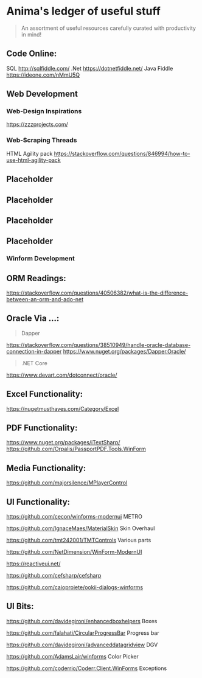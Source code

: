 # Anima's ledger of useful stuff
> An assortment of useful resources carefully curated with productivity in mind!

## 
## Code Online:
  SQL http://sqlfiddle.com/
  .Net https://dotnetfiddle.net/
  Java Fiddle https://ideone.com/nMmU5Q
## Web Development  
### Web-Design Inspirations
  https://zzzprojects.com/
### Web-Scraping Threads
  HTML Agility pack https://stackoverflow.com/questions/846994/how-to-use-html-agility-pack
  
## Placeholder
  
## Placeholder
  
## Placeholder
  
## Placeholder
  


### Winform Development


## ORM Readings:
https://stackoverflow.com/questions/40506382/what-is-the-difference-between-an-orm-and-ado-net

## Oracle Via ...:

 > Dapper
 
https://stackoverflow.com/questions/38510949/handle-oracle-database-connection-in-dapper 
https://www.nuget.org/packages/Dapper.Oracle/

 > .NET Core
 
https://www.devart.com/dotconnect/oracle/


## Excel Functionality:
https://nugetmusthaves.com/Category/Excel

## PDF Functionality:
https://www.nuget.org/packages/iTextSharp/
https://github.com/Orpalis/PassportPDF.Tools.WinForm

## Media Functionality:

https://github.com/majorsilence/MPlayerControl

## UI Functionality:

https://github.com/cecon/winforms-modernui METRO

https://github.com/IgnaceMaes/MaterialSkin Skin Overhaul

https://github.com/tmt242001/TMTControls Various parts

https://github.com/NetDimension/WinForm-ModernUI

https://reactiveui.net/

https://github.com/cefsharp/cefsharp

https://github.com/caioproiete/ookii-dialogs-winforms

## UI Bits:
https://github.com/davidegironi/enhancedboxhelpers Boxes

https://github.com/falahati/CircularProgressBar Progress bar

https://github.com/davidegironi/advanceddatagridview DGV

https://github.com/AdamsLair/winforms Color Picker

https://github.com/coderrio/Coderr.Client.WinForms  Exceptions



